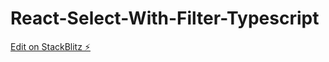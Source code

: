 # React-Select-With-Filter-Typescript

[Edit on StackBlitz ⚡️](https://stackblitz.com/edit/stackblitz-starters-axrlur)